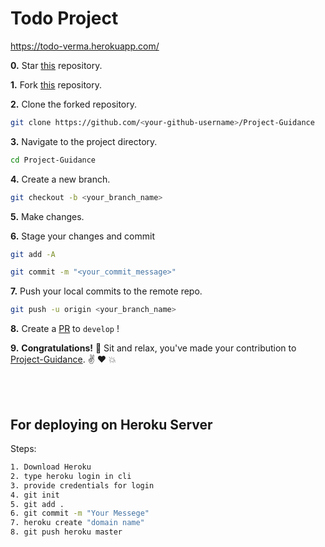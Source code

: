 # Todo Project

https://todo-verma.herokuapp.com/

**0.** Star [this](https://github.com/verma-tanishq/flask-project) repository.

**1.** Fork [this](https://github.com/verma-tanishq/flask-project) repository.

**2.** Clone the forked repository.

```bash
git clone https://github.com/<your-github-username>/Project-Guidance
```

**3.** Navigate to the project directory.

```bash
cd Project-Guidance
```

**4.** Create a new branch.

```bash
git checkout -b <your_branch_name>
```

**5.** Make changes.

**6.** Stage your changes and commit

```bash
git add -A

git commit -m "<your_commit_message>"
```

**7.** Push your local commits to the remote repo.

```bash
git push -u origin <your_branch_name>
```

**8.** Create a [PR](https://help.github.com/en/github/collaborating-with-issues-and-pull-requests/creating-a-pull-request) to `develop` !

**9.** **Congratulations!** :tada: Sit and relax, you've made your contribution to [Project-Guidance](https://github.com/verma-tanishq). :v: :heart: 💥

<br><br>

## For deploying on Heroku Server
Steps:
``` bash
1. Download Heroku
2. type heroku login in cli
3. provide credentials for login
4. git init
5. git add .
6. git commit -m "Your Messege"
7. heroku create "domain name"
8. git push heroku master
```

